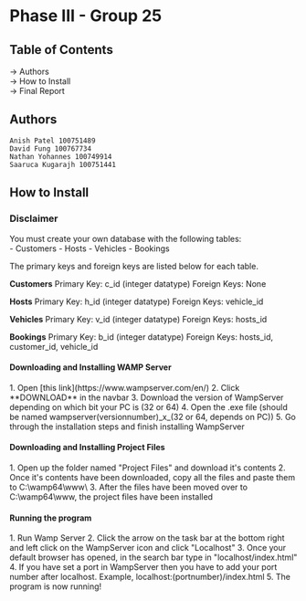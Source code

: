 # Phase III - Group 25

<h2>Table of Contents</h2>
 -> Authors <br> 
 -> How to Install  <br>
 -> Final Report  <br>
 
 <h2>Authors</h2>

    Anish Patel 100751489  
    David Fung 100767734  
    Nathan Yohannes 100749914  
    Saaruca Kugarajh 100751441 
    
    
 <h2>How to Install</h2>
 
 <h3>Disclaimer</h3>
  You must create your own database with the following tables: <br>
  - Customers
  - Hosts
  - Vehicles
  - Bookings
  
  The primary keys and foreign keys are listed below for each table.
  
  **Customers**
  Primary Key: c_id (integer datatype)
  Foreign Keys: None
  
  **Hosts**
  Primary Key: h_id (integer datatype)
  Foreign Keys: vehicle_id 
  
  **Vehicles**
  Primary Key: v_id (integer datatype)
  Foreign Keys: hosts_id 
  
  **Bookings**
  Primary Key: b_id (integer datatype)
  Foreign Keys: hosts_id, customer_id, vehicle_id 
  
 
  <h4>Downloading and Installing WAMP Server</h4>
    1. Open [this link](https://www.wampserver.com/en/)
    2. Click **DOWNLOAD** in the navbar
    3. Download the version of WampServer depending on which bit your PC is (32 or 64)
    4. Open the .exe file (should be named wampserver(versionnumber)_x_(32 or 64, depends on PC))
    5. Go through the installation steps and finish installing WampServer
    
   <h4>Downloading and Installing Project Files</h4>
    1. Open up the folder named "Project Files" and download it's contents
    2. Once it's contents have been downloaded, copy all the files and paste them to C:\wamp64\www\
    3. After the files have been moved over to C:\wamp64\www, the project files have been installed
    
   <h4>Running the program</h4>
    1. Run Wamp Server
    2. Click the arrow on the task bar at the bottom right and left click on the WampServer icon and click "Localhost"
    3. Once your default browser has opened, in the search bar type in "localhost/index.html"
    4. If you have set a port in WampServer then you have to add your port number after localhost. Example, localhost:(portnumber)/index.html
    5. The program is now running!
    
    
